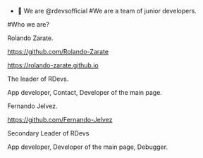 - 👋 We are @rdevsofficial
#We are a team of junior developers.

#Who we are?

Rolando Zarate.

https://github.com/Rolando-Zarate

https://rolando-zarate.github.io

The leader of RDevs.

App developer, Contact, Developer of the main page.

Fernando Jelvez.

https://github.com/Fernando-Jelvez

Secondary Leader of RDevs

App developer, Developer of the main page, Debugger.
<!---
rdevsofficial/rdevsofficial is a ✨ special ✨ repository because its `README.md` (this file) appears on your GitHub profile.
You can click the Preview link to take a look at your changes.
--->
